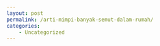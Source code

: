 ```yaml
---
layout: post
permalink: /arti-mimpi-banyak-semut-dalam-rumah/
categories:
    - Uncategorized
---
```


